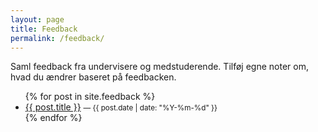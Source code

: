 ```yaml
---
layout: page
title: Feedback
permalink: /feedback/
---
```


Saml feedback fra undervisere og medstuderende. Tilføj egne noter om, hvad du ændrer baseret på feedbacken.

<ul>
{% for post in site.feedback %}
  <li>
    <a href="{{ post.url | relative_url }}">{{ post.title }}</a>
    <small>— {{ post.date | date: "%Y-%m-%d" }}</small>
  </li>
{% endfor %}
</ul>
